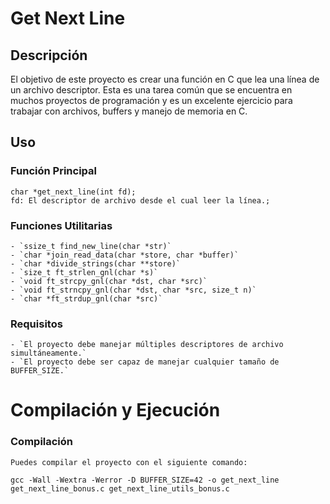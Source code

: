# Get Next Line

## Descripción

El objetivo de este proyecto es crear una función en C que lea una línea de un archivo descriptor. Esta es una tarea común que se encuentra en muchos proyectos de programación y es un excelente ejercicio para trabajar con archivos, buffers y manejo de memoria en C.

## Uso

### Función Principal

```
char *get_next_line(int fd);
fd: El descriptor de archivo desde el cual leer la línea.;
```

### Funciones Utilitarias

```
- `ssize_t find_new_line(char *str)`
- `char *join_read_data(char *store, char *buffer)`
- `char *divide_strings(char **store)`
- `size_t ft_strlen_gnl(char *s)`
- `void ft_strcpy_gnl(char *dst, char *src)`
- `void ft_strncpy_gnl(char *dst, char *src, size_t n)`
- `char *ft_strdup_gnl(char *src)`
```

### Requisitos

```
- `El proyecto debe manejar múltiples descriptores de archivo simultáneamente.`
- `El proyecto debe ser capaz de manejar cualquier tamaño de BUFFER_SIZE.`
```

# Compilación y Ejecución

### Compilación

```
Puedes compilar el proyecto con el siguiente comando:

```
```
gcc -Wall -Wextra -Werror -D BUFFER_SIZE=42 -o get_next_line get_next_line_bonus.c get_next_line_utils_bonus.c
```
